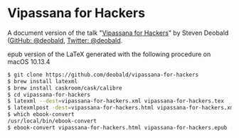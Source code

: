 # Vipassana for Hackers

A document version of the talk "[Vipassana for Hackers](https://www.youtube.com/watch?v=1BWYqHbF00c)" by Steven Deobald ([GitHub: @deobald](https://github.com/deobald), [Twitter: @deobald](https://twitter.com/deobald).

epub version of the LaTeX generated with the following procedure on macOS 10.13.4

```sh
$ git clone https://github.com/deobald/vipassana-for-hackers
$ brew install latexml
$ brew install caskroom/cask/calibre
$ cd vipassana-for-hackers
$ latexml --dest=vipassana-for-hackers.xml vipassana-for-hackers.tex
$ latexmlpost -dest=vipassana-for-hackers.html vipassana-for-hackers.xml
$ which ebook-convert
/usr/local/bin/ebook-convert
$ ebook-convert vipassana-for-hackers.html vipassana-for-hackers.epub --language en --output-profile=kindle --authors="Steven Deobald" --title="Vipassana for Hackers"
```
